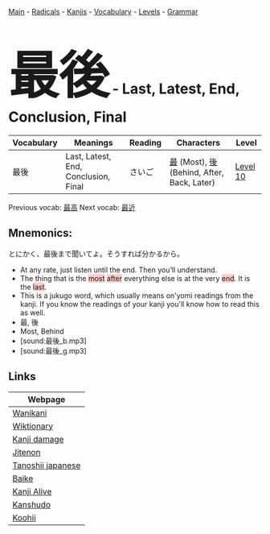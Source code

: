 <style> bigfont {font-size: 100px}</style>
[Main](../README.md) -
[Radicals](../radicals.md) -
[Kanjis](../kanjis.md) -
[Vocabulary](../vocabulary.md) -
[Levels](../levels.md) -
[Grammar](../grammar.md)
# <bigfont> 最後</bigfont> - Last, Latest, End, Conclusion, Final 

| Vocabulary | Meanings | Reading | Characters | Level |
| --- | --- | --- | --- | --- |
| 最後 | Last, Latest, End, Conclusion, Final | さいご |  [最](../kanjis/最.md) (Most), [後](../kanjis/後.md) (Behind, After, Back, Later) | [Level 10](../levels/wk_level10.md) |

Previous vocab: [最高](最高.md) Next vocab: [最近](最近.md) 

## Mnemonics:
とにかく、最後まで聞いてよ。そうすれば分かるから。
* At any rate, just listen until the end. Then you’ll understand.
* The thing that is the <span style="background-color:#ffcccb"> most</span> <span style="background-color:#ffcccb"> after</span> everything else is at the very <span style="background-color:#ffcccb"> end</span>. It is the <span style="background-color:#ffcccb"> last</span>.
* This is a jukugo word, which usually means on'yomi readings from the kanji. If you know the readings of your kanji you'll know how to read this as well.
* 最, 後
* Most, Behind
* [sound:最後_b.mp3]
* [sound:最後_g.mp3]


## Links 

| Webpage |
| --- |
| [Wanikani          ](https://www.wanikani.com/kanji/最後) |
| [Wiktionary        ](https://en.wiktionary.org/wiki/最後) |
| [Kanji damage      ](http://www.kanjidamage.com/kanji/search?utf8=✓&q=最後) |
| [Jitenon           ](https://jitenon.com/kanji/最後) |
| [Tanoshii japanese ](https://www.tanoshiijapanese.com/dictionary/kanji.cfm?k=最後) |
| [Baike             ](https://baike.baidu.com/item/最後) |
| [Kanji Alive       ](https://app.kanjialive.com/最後) |
| [Kanshudo          ](https://www.kanshudo.com/searchmn?q=最後) |
| [Koohii            ](https://kanji.koohii.com/study/kanji/最後) |
